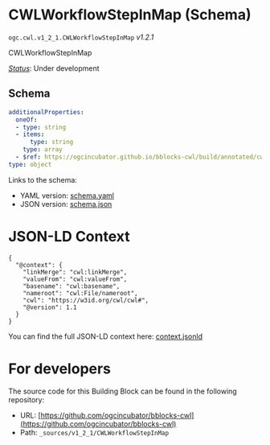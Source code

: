 
# CWLWorkflowStepInMap (Schema)

`ogc.cwl.v1_2_1.CWLWorkflowStepInMap` *v1.2.1*

CWLWorkflowStepInMap

[*Status*](http://www.opengis.net/def/status): Under development

## Schema

```yaml
additionalProperties:
  oneOf:
  - type: string
  - items:
      type: string
    type: array
  - $ref: https://ogcincubator.github.io/bblocks-cwl/build/annotated/cwl/v1_2_1/CWLWorkflowStepInput/schema.yaml
type: object

```

Links to the schema:

* YAML version: [schema.yaml](https://ogcincubator.github.io/bblocks-cwl/build/annotated/cwl/v1_2_1/CWLWorkflowStepInMap/schema.json)
* JSON version: [schema.json](https://ogcincubator.github.io/bblocks-cwl/build/annotated/cwl/v1_2_1/CWLWorkflowStepInMap/schema.yaml)


# JSON-LD Context

```jsonld
{
  "@context": {
    "linkMerge": "cwl:linkMerge",
    "valueFrom": "cwl:valueFrom",
    "basename": "cwl:basename",
    "nameroot": "cwl:File/nameroot",
    "cwl": "https://w3id.org/cwl/cwl#",
    "@version": 1.1
  }
}
```

You can find the full JSON-LD context here:
[context.jsonld](https://ogcincubator.github.io/bblocks-cwl/build/annotated/cwl/v1_2_1/CWLWorkflowStepInMap/context.jsonld)


# For developers

The source code for this Building Block can be found in the following repository:

* URL: [https://github.com/ogcincubator/bblocks-cwl](https://github.com/ogcincubator/bblocks-cwl)
* Path: `_sources/v1_2_1/CWLWorkflowStepInMap`


